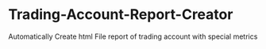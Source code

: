# Trading-Account-Report-Creator
Automatically Create html File report of trading account with special metrics
